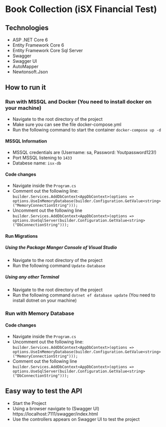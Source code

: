 # Book Collection (iSX Financial Test)

## Technologies
- ASP .NET Core 6
- Entity Framework Core 6
- Entity Framework Core Sql Server
- Swagger
- Swagger UI
- AutoMapper
- Newtonsoft.Json

## How to run it
### Run with MSSQL and Docker (You need to install docker on your machine)
- Navigate to the root directory of the project
- Make sure you can see the file docker-compose.yml
- Run the following command to start the container ```docker-compose up -d```

#### MSSQL Information
- MSSQL credentials are (Username: sa, Password: Youtpassword123!)
- Port MSSQL listening to ```1433```
- Databese name: ```isx-db```

#### Code changes
- Navigate inside the ```Program.cs```
- Comment out the following line: ```builder.Services.AddDbContext<AppDbContext>(options => options.UseInMemoryDatabase(builder.Configuration.GetValue<string>("MemoryConnectionString")));```
- Uncomment out the following line ```builder.Services.AddDbContext<AppDbContext>(options => options.UseSqlServer(builder.Configuration.GetValue<string>("DbConnectionString")));```

#### Run Migrations
  ##### Using the Package Manger Console of Visual Studio
  - Navigate to the root directory of the project
  - Run the following command ```Update-Database```
  ##### Using any other Terminal
  - Navigate to the root directory of the project
  - Run the following command ```dotnet ef database update``` (You need to install dotnet on your machine)

### Run with Memory Database
#### Code changes
- Navigate inside the ```Program.cs```
- Uncomment out the following line: ```builder.Services.AddDbContext<AppDbContext>(options => options.UseInMemoryDatabase(builder.Configuration.GetValue<string>("MemoryConnectionString")));```
- Comment out the following line ```builder.Services.AddDbContext<AppDbContext>(options => options.UseSqlServer(builder.Configuration.GetValue<string>("DbConnectionString")));```

## Easy way to test the API
- Start the Project
- Using a browser navigate to (Swagger UI) https://localhost:7111/swagger/index.html
- Use the controllers appears on Swagger UI to test the project
